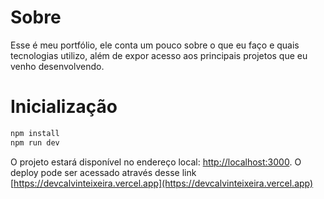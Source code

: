 # Sobre

Esse é meu portfólio, ele conta um pouco sobre o que eu faço e quais tecnologias utilizo, além de expor acesso aos principais projetos que eu venho desenvolvendo.

# Inicialização

```bash
npm install
npm run dev
```

O projeto estará disponível no endereço local: [http://localhost:3000](http://localhost:3000).
O deploy pode ser acessado através desse link [https://devcalvinteixeira.vercel.app](https://devcalvinteixeira.vercel.app)